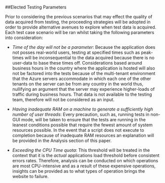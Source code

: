 ##Elected Testing Parameters

Prior to considering the previous scenarios that may effect the quality of data acquired from testing, the proceeding strategies will be adopted in order to provide alternative avenues to explore when test data is acquired. Each test case scenario will be ran whilst taking the following parameters into consideration:

- *Time of the day will not be a parameter*: Because the application does not posses real-world users, testing at specified times such as peak-times will be inconsequential to the data acquired because there is no user-data to base these times off. Considerations based around business hours in the country where the application is hosted will also not be factored into the tests because of the multi-tenant environment that the Azure servers accommodate in which each one of the other tenants on the server can be from any country in the world thus, nullifying an argument that the server may experience higher-loads of traffic during business hours. That data is not available to the testing team, therefore will not be considered as an input.

- *Having inadequate RAM on a machine to generate a sufficiently high number of user threads*: Every precaution, such as, running tests in non-GUI mode, will be taken to ensure that the tests are running in the leanest conditions possible that require the fewest amount of system resources possible. In the event that a script does not execute to completion because of inadequate RAM resources an explanation will be provided in the Analysis section of this paper.

- *Exceeding the CPU Time quota*: This threshold will be treated in the context that it is the *actual* applications load threshold before consistent errors rates. Therefore, analysis can be conducted on which operations are most CPU-intensive and as a result of these expensive operations, insights can be provided as to what types of operation brings the website to failure.

